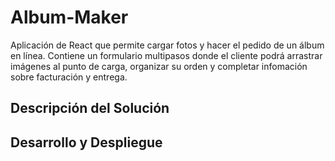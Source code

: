 # Album-Maker
Aplicación de React que permite cargar fotos y hacer el pedido de un álbum en línea. Contiene un formulario multipasos donde el cliente podrá arrastrar imágenes al punto de carga, organizar su orden y completar infomación sobre facturación y entrega.

## Descripción del Solución

## Desarrollo y Despliegue